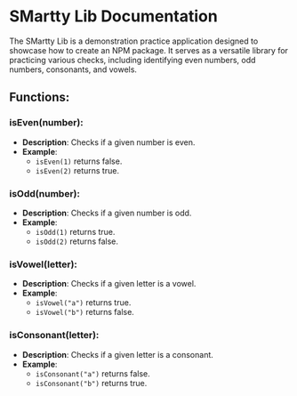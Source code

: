 # SMartty Lib Documentation

The SMartty Lib is a demonstration practice application designed to showcase how to create an NPM package. It serves as a versatile library for practicing various checks, including identifying even numbers, odd numbers, consonants, and vowels.

## Functions:

### isEven(number):

- **Description**: Checks if a given number is even.
- **Example**:
  - `isEven(1)` returns false.
  - `isEven(2)` returns true.

### isOdd(number):

- **Description**: Checks if a given number is odd.
- **Example**:
  - `isOdd(1)` returns true.
  - `isOdd(2)` returns false.

### isVowel(letter):

- **Description**: Checks if a given letter is a vowel.
- **Example**:
  - `isVowel("a")` returns true.
  - `isVowel("b")` returns false.

### isConsonant(letter):

- **Description**: Checks if a given letter is a consonant.
- **Example**:
  - `isConsonant("a")` returns false.
  - `isConsonant("b")` returns true.
